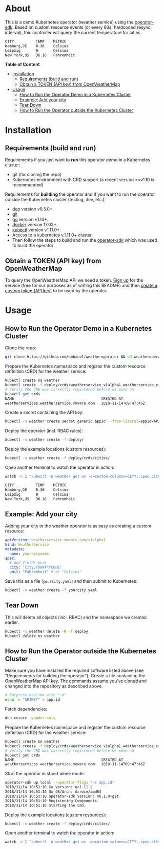 # About <!-- omit in toc -->
This is a demo Kubernetes operator (weather service) using the [operator-sdk](https://github.com/operator-framework/operator-sdk). Based on custom resource events (or every 60s, hardcoded resync interval), this controller will query the current temperature for cities.

```bash
CITY          TEMP    METRIC
Hamburg,DE    8.36    Celsius
Leipzig       9       Celsius
New York,US   36.18   Fahrenheit
```

**Table of Content**

- [Installation](#installation)
  - [Requirements (build and run)](#requirements-build-and-run)
  - [Obtain a TOKEN (API key) from OpenWeatherMap](#obtain-a-token-api-key-from-openweathermap)
- [Usage](#usage)
  - [How to Run the Operator Demo in a Kubernetes Cluster](#how-to-run-the-operator-demo-in-a-kubernetes-cluster)
  - [Example: Add your city](#example-add-your-city)
  - [Tear Down](#tear-down)
  - [How to Run the Operator outside the Kubernetes Cluster](#how-to-run-the-operator-outside-the-kubernetes-cluster)

# Installation 

## Requirements (build and run)

Requirements if you just want to **run** this operator demo in a Kubernetes cluster:

- git (for cloning the repo)
- Kubernetes environment with CRD support (a recent version >=v1.10 is recommended)

Requirements for **building** the operator and if you want to run the operator outside the Kubernetes cluster (testing, dev, etc.):

- [dep](https://golang.github.io/dep/docs/installation.html) version v0.5.0+.
- [git](https://git-scm.com/downloads)
- [go](https://golang.org/dl/) version v1.10+.
- [docker](https://docs.docker.com/install/) version 17.03+.
- [kubectl](https://kubernetes.io/docs/tasks/tools/install-kubectl/) version v1.11.0+.
- Access to a kubernetes v.1.11.0+ cluster.
- Then follow the steps to build and run the [operator-sdk](https://github.com/operator-framework/operator-sdk) which was used to build the operator

## Obtain a TOKEN (API key) from OpenWeatherMap

To query the OpenWeatherMap API we need a token. [Sign up](https://home.openweathermap.org/users/sign_up) for the service (free for our purposes as of writing this README) and then [create a custom token (API key)](https://home.openweathermap.org/api_keys) to be used by the operator.

# Usage
## How to Run the Operator Demo in a Kubernetes Cluster

Clone the repo:

```bash
git clone https://github.com/embano1/weatheroperator && cd weatheroperator
```

Prepare the Kubernetes namespace and register the custom resource definition (CRD) for the weather service:

```bash
kubectl create ns weather
kubectl create -f deploy/crds/weatherservice_v1alpha1_weatherservice_crd.yaml
# Verify the CRD was correctly registered before we move on
kubectl get crds
NAME                                        CREATED AT
weatherservices.weatherservice.vmware.com   2018-11-14T09:47:46Z
```

Create a secret containing the API key:

```bash
kubectl -n weather create secret generic appid --from-literal=appid=APIKEY
```

Deploy the operator (incl. RBAC rules):

```bash
kubectl -n weather create -f deploy/
```

Deploy the example locations (custom resources):

```bash
kubectl -n weather create -f deploy/crds/cities/
```

Open another terminal to watch the operator in action:

```bash
watch -n 1 "kubectl -n weather get ws -o=custom-columns=CITY:.spec.city,TEMP:.status.temperature,METRIC:.spec.unit"

CITY          TEMP    METRIC
Hamburg,DE    8.36    Celsius
Leipzig       9       Celsius
New York,US   36.18   Fahrenheit
```

## Example: Add your city

Adding your city to the weather operator is as easy as creating a custom resource:

```yaml
apiVersion: weatherservice.vmware.com/v1alpha1
kind: WeatherService
metadata:
  name: yourcityname
spec:
  # Add fields here
  city: "City,COUNTRYCODE"
  unit: "Fahrenheit" # or "Celsius"
```

Save this as a file (`yourcity.yaml`) and then submit to Kubernetes:

```bash
kubectl -n weather create -f yourcity.yaml
```

## Tear Down

This will delete all objects (incl. RBAC) and the namespace we created earlier.

```bash
kubectl -n weather delete -R -f deploy
kubectl delete ns weather
```

## How to Run the Operator outside the Kubernetes Cluster

Make sure you have installed the required software listed above (see "Requirements for building the operator"). Create a file containing the OpenWeatherMap API key. The commands assume you've cloned and changed into the repository as described above.

```bash
# Surpress newline with "-n"
echo -n "APIKEY" > app.id
```

Fetch dependencies:

```bash
dep ensure -vendor-only
```

Prepare the Kubernetes namespace and register the custom resource definition (CRD) for the weather service:

```bash
kubectl create ns weather
kubectl create -f deploy/crds/weatherservice_v1alpha1_weatherservice_crd.yaml
# Verify the CRD was correctly registered before we move on
kubectl get crds
NAME                                        CREATED AT
weatherservices.weatherservice.vmware.com   2018-11-14T09:47:46Z
```

Start the operator in stand-alone mode:

```bash
operator-sdk up local --operator-flags "-c app.id"
2018/11/14 10:51:10 Go Version: go1.11.2
2018/11/14 10:51:10 Go OS/Arch: darwin/amd64
2018/11/14 10:51:10 operator-sdk Version: v0.1.0+git
2018/11/14 10:51:10 Registering Components.
2018/11/14 10:51:10 Starting the Cmd.
```

Deploy the example locations (custom resources):

```bash
kubectl -n weather create -f deploy/crds/cities/
```

Open another terminal to watch the operator in action:

```bash
watch -n 1 "kubectl -n weather get ws -o=custom-columns=CITY:.spec.city,TEMP:.status.temperature,METRIC:.spec.unit"
```